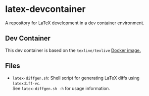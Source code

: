 # latex-devcontainer

A repository for LaTeX development in a dev container environment.
## Dev Container
This dev container is based on the `texlive/texlive` [Docker image.](https://hub.docker.com/r/texlive/texlive/)


## Files
- `latex-diffgen.sh`: Shell script for generating LaTeX diffs using `latexdiff-vc`.\
See `latex-diffgen.sh -h` for usage information.
